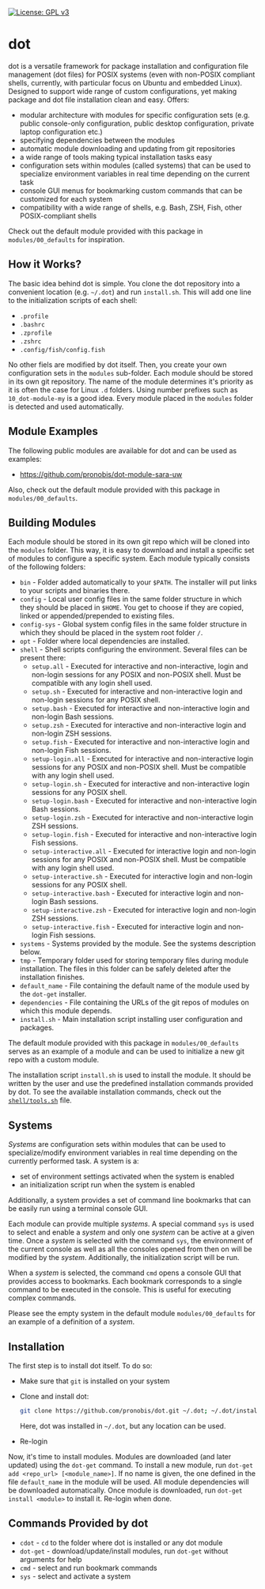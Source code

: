 [![License: GPL v3](https://img.shields.io/badge/License-GPL%20v3-blue.svg)](http://www.gnu.org/licenses/gpl-3.0)

# dot

dot is a versatile framework for package installation and configuration file management (dot files) for POSIX systems (even with non-POSIX compliant shells, currently, with particular focus on Ubuntu and embedded Linux). Designed to support wide range of custom configurations, yet making package and dot file installation clean and easy. Offers:

* modular architecture with modules for specific configuration sets (e.g. public console-only configuration, public desktop configuration, private laptop configuration etc.)
* specifying dependencies between the modules
* automatic module downloading and updating from git repositories
* a wide range of tools making typical installation tasks easy
* configuration sets within modules (called systems) that can be used to specialize environment variables in real time depending on the current task
* console GUI menus for bookmarking custom commands that can be customized for each system
* compatibility with a wide range of shells, e.g. Bash, ZSH, Fish, other POSIX-compliant shells

Check out the default module provided with this package in `modules/00_defaults` for inspiration.


## How it Works?

The basic idea behind dot is simple. You clone the dot repository into a convenient location (e.g. `~/.dot`) and run `install.sh`. This will add one line to the initialization scripts of each shell:

* `.profile`
* `.bashrc`
* `.zprofile`
* `.zshrc`
* `.config/fish/config.fish`

No other fiels are modified by dot itself. Then, you create your own configuration sets in the `modules` sub-folder. Each module should be stored in its own git repository. The name of the module determines it's priority as it is often the case for Linux `.d` folders. Using number prefixes such as `10_dot-module-my` is a good idea. Every module placed in the `modules` folder is detected and used automatically.


## Module Examples

The following public modules are available for dot and can be used as examples:

* <https://github.com/pronobis/dot-module-sara-uw>

Also, check out the default module provided with this package in `modules/00_defaults`.


## Building Modules

Each module should be stored in its own git repo which will be cloned into the `modules` folder. This way, it is easy to download and install a specific set of modules to configure a specific system. Each module typically consists of the following folders:

* `bin` - Folder added automatically to your `$PATH`. The installer will put links to your scripts and binaries there.
* `config` - Local user config files in the same folder structure in which they should be placed in `$HOME`. You get to choose if they are copied, linked or appended/prepended to existing files.
* `config-sys` - Global system config files in the same folder structure in which they should be placed in the system root folder `/`.
* `opt` - Folder where local dependencies are installed.
* `shell` - Shell scripts configuring the environment. Several files can be present there:
  * `setup.all`  - Executed for interactive and non-interactive, login and non-login sessions for any POSIX and non-POSIX shell. Must be compatible with any login shell used.
  * `setup.sh`   - Executed for interactive and non-interactive login and non-login sessions for any POSIX shell.
  * `setup.bash` - Executed for interactive and non-interactive login and non-login Bash sessions.
  * `setup.zsh`  - Executed for interactive and non-interactive login and non-login ZSH sessions.
  * `setup.fish` - Executed for interactive and non-interactive login and non-login Fish sessions.
  * `setup-login.all`  - Executed for interactive and non-interactive login sessions for any POSIX and non-POSIX shell. Must be compatible with any login shell used.
  * `setup-login.sh`   - Executed for interactive and non-interactive login sessions for any POSIX shell.
  * `setup-login.bash` - Executed for interactive and non-interactive login Bash sessions.
  * `setup-login.zsh`  - Executed for interactive and non-interactive login ZSH sessions.
  * `setup-login.fish` - Executed for interactive and non-interactive login Fish sessions.
  * `setup-interactive.all`  - Executed for interactive login and non-login sessions for any POSIX and non-POSIX shell. Must be compatible with any login shell used.
  * `setup-interactive.sh`   - Executed for interactive login and non-login sessions for any POSIX shell.
  * `setup-interactive.bash` - Executed for interactive login and non-login Bash sessions.
  * `setup-interactive.zsh`  - Executed for interactive login and non-login ZSH sessions.
  * `setup-interactive.fish` - Executed for interactive login and non-login Fish sessions.
* `systems` - Systems provided by the module. See the systems description below.
* `tmp` - Temporary folder used for storing temporary files during module installation. The files in this folder can be safely deleted after the installation finishes.
* `default_name` - File containing the default name of the module used by the `dot-get` installer.
* `dependencies` - File containing the URLs of the git repos of modules on which this module depends.
* `install.sh` - Main installation script installing user configuration and packages.

The default module provided with this package in `modules/00_defaults` serves as an example of a module and can be used to initialize a new git repo with a custom module.

The installation script `install.sh` is used to install the module. It should be written by the user and use the predefined installation commands provided by dot. To see the available installation commands, check out the [`shell/tools.sh`](shell/tools.sh) file.


## Systems

*Systems* are configuration sets within modules that can be used to specialize/modify environment variables in real time depending on the currently performed task. A system is a:

* set of environment settings activated when the system is enabled
* an initialization script run when the system is enabled

Additionally, a system provides a set of command line bookmarks that can be easily run using a terminal console GUI.

Each module can provide multiple *systems*. A special command `sys` is used to select and enable a *system* and only one *system* can be active at a given time. Once a *system* is selected with the command `sys`, the environment of the current console  as well as all the consoles opened from then on will be modified by the *system*. Additionally, the initialization script will be run.

When a *system* is selected, the command `cmd` opens a console GUI that provides access to bookmarks. Each bookmark corresponds to a single command to be executed in the console. This is useful for executing complex commands.

Please see the empty system in the default module `modules/00_defaults` for an example of a definition of a *system*.


## Installation

The first step is to install dot itself. To do so:

* Make sure that `git` is installed on your system
* Clone and install dot:

  ```sh
  git clone https://github.com/pronobis/dot.git ~/.dot; ~/.dot/install.sh
  ```

  Here, dot was installed in `~/.dot`, but any location can be used.
* Re-login

Now, it's time to install modules. Modules are downloaded (and later updated) using the `dot-get` command. To install a new module, run `dot-get add <repo_url> [<module_name>]`. If no name is given, the one defined in the file `default_name` in the module will be used. All module dependencies will be downloaded automatically. Once module is downloaded, run `dot-get install <module>` to install it. Re-login when done.


## Commands Provided by dot

* `cdot` - `cd` to the folder where dot is installed or any dot module
* `dot-get` - download/update/install modules, run `dot-get` without arguments for help
* `cmd` - select and run bookmark commands
* `sys` - select and activate a system
